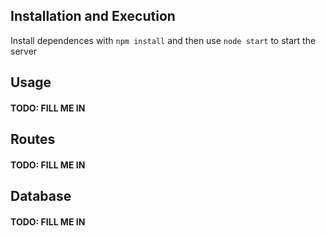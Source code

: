 ## Installation and Execution
Install dependences with `npm install` and then use `node start` to start the server
## Usage
#### TODO: FILL ME IN
## Routes
#### TODO: FILL ME IN
## Database
#### TODO: FILL ME IN
